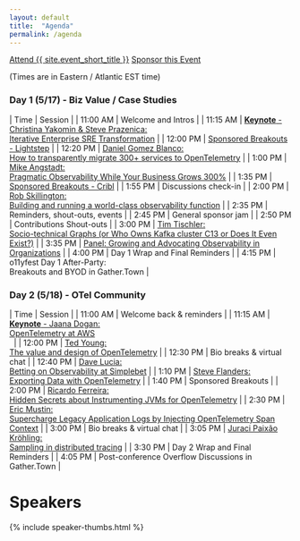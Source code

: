 ```yaml
---
layout: default
title:  "Agenda"
permalink: /agenda
---
```


<div class="flexbox">
  <a class="flexbox-button" href="{{ site.registration_link }}">Attend {{ site.event_short_title }}</a>
  <a class="flexbox-button" href="/sponsor">Sponsor this Event</a>
</div>

(Times are in Eastern / Atlantic EST time)

<style type="text/css">
tr td:first-of-type { white-space: nowrap; }
</style>

<div class="flexbox" style="">

  <div markdown="1" style="flex:1;min-width:450px;align-self:flex-start;">

### Day 1 (5/17) - Biz Value / Case Studies

|   Time   |   Session                         |
| 11:00 AM | Welcome and Intros                |
| 11:15 AM | [**Keynote** - Christina Yakomin & Steve Prazenica:<br />Iterative Enterprise SRE Transformation](/speakers/christina-yakomin) |
| 12:00 PM | [Sponsored Breakouts - Lightstep](/sponsors/lightstep) |
| 12:20 PM | [Daniel Gomez Blanco:<br />How to transparently migrate 300+ services to OpenTelemetry](/speakers/daniel-gomez-blanco) |
| 1:00 PM  | [Mike Angstadt:<br />Pragmatic Observability While Your Business Grows 300%](/speakers/mike-angstadt)     |
| 1:35 PM  | [Sponsored Breakouts - Cribl](/sponsors/cribl) |
| 1:55 PM	 | Discussions check-in              |
| 2:00 PM  | [Rob Skillington:<br />Building and running a world-class observability function](/speakers/rob-skillington) |
| 2:35 PM  | Reminders, shout-outs, events     |
| 2:45 PM  | General sponsor jam |
| 2:50 PM  | Contributions Shout-outs          |
| 3:00 PM  | [Tim Tischler:<br />Socio-technical Graphs (or Who Owns Kafka cluster C13 or Does It Even Exist?)](/speakers/tim-tischler) |
| 3:35 PM  | [Panel: Growing and Advocating Observability in Organizations](/panel-day1) |
| 4:00 PM  | Day 1 Wrap and Final Reminders    |
| 4:15 PM  | o11yfest Day 1 After-Party:<br />Breakouts and BYOD in Gather.Town |

  </div>

  <div markdown="1" style="flex:1;min-width:450px;align-self:flex-start;">

### Day 2 (5/18) - OTel Community

|   Time   |   Session                         |
| 11:00 AM | Welcome back & reminders          |
| 11:15 AM | [**Keynote** - Jaana Dogan:<br />OpenTelemetry at AWS](/speakers/jaana-dogan)<br />&nbsp; |
| 12:00 PM | [Ted Young:<br />The value and design of OpenTelemetry](/speakers/ted-young) |
| 12:30 PM | Bio breaks & virtual chat         |
| 12:40 PM | [Dave Lucia:<br />Betting on Observability at Simplebet](/speakers/dave-lucia) |
| 1:10 PM	 | [Steve Flanders:<br />Exporting Data with OpenTelemetry](/speakers/steve-flanders) |
| 1:40 PM	 | Sponsored Breakouts |
| 2:00 PM	 | [Ricardo Ferreira:<br />Hidden Secrets about Instrumenting JVMs for OpenTelemetry](/speakers/ricardo-ferreira) |
| 2:30 PM  | [Eric Mustin:<br />Supercharge Legacy Application Logs by Injecting OpenTelemetry Span Context](/speakers/eric-mustin) |
| 3:00 PM  | Bio breaks & virtual chat      |
| 3:05 PM  | [Juraci Paixão Kröhling:<br />Sampling in distributed tracing](/speakers/juraci-paixao-krohling) |
| 3:30 PM  | Day 2 Wrap and Final Reminders |
| 4:05 PM  | Post-conference Overflow Discussions in Gather.Town |

  </div>
</div>

# Speakers

{% include speaker-thumbs.html %}
